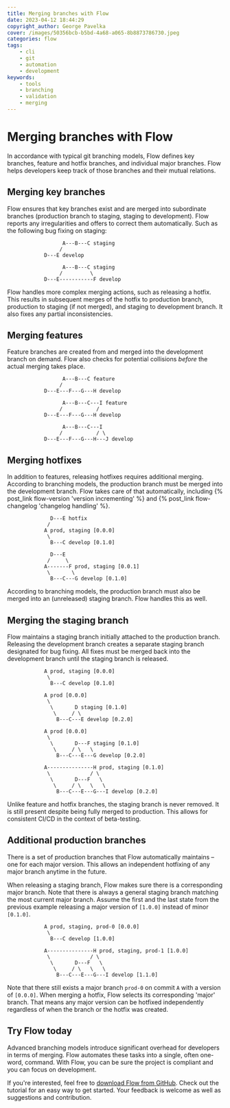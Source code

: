 ```yaml
---
title: Merging branches with Flow
date: 2023-04-12 18:44:29
copyright_author: George Pavelka
cover: /images/50356bcb-b5bd-4a68-a065-8b8873786730.jpeg
categories: flow
tags:
    - cli
    - git
    - automation
    - development
keywords:
    - tools
    - branching
    - validation
    - merging
---
```


# Merging branches with Flow

In accordance with typical git branching models, Flow defines key branches, feature and hotfix branches, and individual major branches. Flow helps developers keep track of those branches and their mutual relations.

## Merging key branches

Flow ensures that key branches exist and are merged into subordinate branches (production branch to staging, staging to development). Flow reports any irregularities and offers to correct them automatically. Such as the following bug fixing on staging:

``` plaintext Before
                  A---B---C staging
                 /
            D---E develop
```

``` plaintext After
                  A---B---C staging
                 /         \
            D---E-----------F develop
```

Flow handles more complex merging actions, such as releasing a hotfix. This results in subsequent merges of the hotfix to production branch, production to staging (if not merged), and staging to development branch. It also fixes any partial inconsistencies.

## Merging features

Feature branches are created from and merged into the development branch on demand. Flow also checks for potential collisions *before* the actual merging takes place.


``` plaintext Before
                  A---B---C feature
                 /
            D---E---F---G---H develop
```

``` plaintext During
                  A---B---C---I feature
                 /           /
            D---E---F---G---H develop
```

``` plaintext After
                  A---B---C---I
                 /           / \
            D---E---F---G---H---J develop
```

## Merging hotfixes

In addition to features, releasing hotfixes requires additional merging. According to branching models, the production branch must be merged into the development branch. Flow takes care of that automatically, including {% post_link flow-version 'version incrementing' %} and {% post_link flow-changelog 'changelog handling' %}.

``` plaintext Before
              D---E hotfix
             /
            A prod, staging [0.0.0]
             \
              B---C develop [0.1.0]
```

``` plaintext After
              D---E
             /     \
            A-------F prod, staging [0.0.1]
             \       \
              B---C---G develop [0.1.0]
```

According to branching models, the production branch must also be merged into an (unreleased) staging branch. Flow handles this as well.

## Merging the staging branch

Flow maintains a staging branch initially attached to the production branch. Releasing the development branch creates a separate staging branch designated for bug fixing. All fixes must be merged back into the development branch until the staging branch is released.

``` plaintext Initial state
            A prod, staging [0.0.0]
             \
              B---C develop [0.1.0]
```

``` plaintext Release develop
            A prod [0.0.0]
             \
              \       D staging [0.1.0]
               \     / \
                B---C---E develop [0.2.0]
```

``` plaintext Bug fix on staging
            A prod [0.0.0]
             \
              \       D---F staging [0.1.0]
               \     / \   \
                B---C---E---G develop [0.2.0]
```

``` plaintext Release staging
            A---------------H prod, staging [0.1.0]
             \             / \
              \       D---F   \
               \     / \   \   \
                B---C---E---G---I develop [0.2.0]
```

Unlike feature and hotfix branches, the staging branch is never removed. It is still present despite being fully merged to production. This allows for consistent CI/CD in the context of beta-testing.

## Additional production branches

There is a set of production branches that Flow automatically maintains – one for each major version. This allows an independent hotfixing of any major branch anytime in the future.

When releasing a staging branch, Flow makes sure there is a corresponding major branch. Note that there is always a general staging branch matching the most current major branch. Assume the first and the last state from the previous example releasing a major version of `[1.0.0]` instead of minor `[0.1.0]`.

``` plaintext Initial state
            A prod, staging, prod-0 [0.0.0]
             \
              B---C develop [1.0.0]
```

``` plaintext Release staging
            A---------------H prod, staging, prod-1 [1.0.0]
             \             / \
              \       D---F   \
               \     / \   \   \
                B---C---E---G---I develop [1.1.0]
```

Note that there still exists a major branch `prod-0` on commit `A` with a version of `[0.0.0]`. When merging a hotfix, Flow selects its corresponding 'major' branch. That means any major version can be hotfixed independently regardless of when the branch or the hotfix was created.

## Try Flow today

Advanced branching models introduce significant overhead for developers in terms of merging. Flow automates these tasks into a single, often one-word, command. With Flow, you can be sure the project is compliant and you can focus on development.

If you're interested, feel free to [download Flow from GitHub](https://github.com/internetguru/flow). Check out the tutorial for an easy way to get started. Your feedback is welcome as well as suggestions and contribution.
